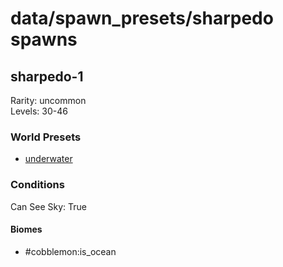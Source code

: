 # data/spawn_presets/sharpedo spawns  
  
## sharpedo-1  
Rarity: uncommon  
Levels: 30-46  
  
### World Presets  
* [underwater](/data/world_presets/underwater.md)  
  
### Conditions  
Can See Sky: True  
  
#### Biomes  
  * #cobblemon:is_ocean
  
